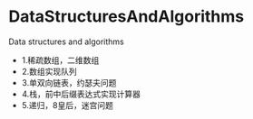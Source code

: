 # DataStructuresAndAlgorithms
Data structures and algorithms
*  1.稀疏数组，二维数组
*  2.数组实现队列
*  3.单双向链表，约瑟夫问题
*  4.栈，前中后缀表达式实现计算器
*  5.递归，8皇后，迷宫问题
